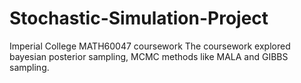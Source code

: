 # Stochastic-Simulation-Project
Imperial College MATH60047 coursework
The coursework explored bayesian posterior sampling, MCMC methods like MALA and GIBBS sampling.
